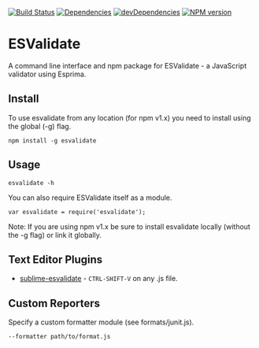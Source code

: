[![Build Status](https://travis-ci.org/duereg/esvalidate.png)](https://travis-ci.org/duereg/esvalidate)
[![Dependencies](https://david-dm.org/duereg/esvalidate.png)](https://david-dm.org/duereg/esvalidate)
[![devDependencies](https://david-dm.org/duereg/esvalidate/dev-status.png)](https://david-dm.org/duereg/esvalidate#info=devDependencies&view=table)
[![NPM version](https://badge.fury.io/js/esvalidate.svg)](http://badge.fury.io/js/esvalidate)


# ESValidate

A command line interface and npm package for ESValidate - a JavaScript validator using Esprima.

## Install

To use esvalidate from any location (for npm v1.x) you need to install using the global (-g) flag.

    npm install -g esvalidate

## Usage

    esvalidate -h

You can also require ESValidate itself as a module.

    var esvalidate = require('esvalidate');

Note: If you are using npm v1.x be sure to install esvalidate locally (without the -g flag) or link it globally.

## Text Editor Plugins

* [sublime-esvalidate](https://github.com/duereg/sublime-jsvalidate) - `CTRL-SHIFT-V` on any .js file.

## Custom Reporters

Specify a custom formatter module (see formats/junit.js).

    --formatter path/to/format.js
